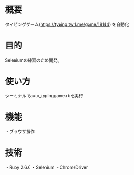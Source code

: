 # 概要
 タイピングゲーム(https://typing.twi1.me/game/18144) を自動化
 

# 目的
 Seleniumの練習のため開発。
 
 
# 使い方
  ターミナルでauto_typinggame.rbを実行  
  
 
 
# 機能
 ・ブラウザ操作
 
# 技術
 ・Ruby 2.6.6
 ・Selenium
 ・ChromeDriver
　



